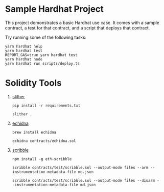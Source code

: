 # Sample Hardhat Project

This project demonstrates a basic Hardhat use case. It comes with a sample contract, a test for that contract, and a script that deploys that contract.

Try running some of the following tasks:

```shell
yarn hardhat help
yarn hardhat test
REPORT_GAS=true yarn hardhat test
yarn hardhat node
yarn hardhat run scripts/deploy.ts
```

# Solidity Tools

1. [slither](https://github.com/crytic/slither)

   `pip install -r requirements.txt`

   `slither .`

2. [echidna](https://github.com/crytic/echidna?tab=readme-ov-file)

   `brew install echidna`

   `echidna contracts/echidna.sol`

3. [scribble](https://github.com/Consensys/scribble])

   `npm install -g eth-scribble`

   `scribble contracts/test/scribble.sol --output-mode files --arm --instrumentation-metadata-file md.json`

   `scribble contracts/test/scribble.sol --output-mode files --disarm --instrumentation-metadata-file md.json`
